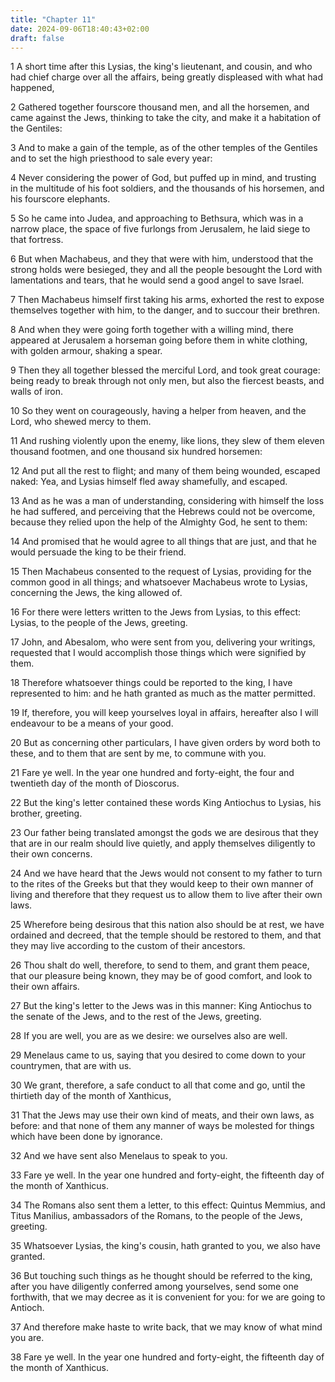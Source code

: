 ```yaml
---
title: "Chapter 11"
date: 2024-09-06T18:40:43+02:00
draft: false
---
```




1 A short time after this Lysias, the king's lieutenant, and cousin, and who had chief charge over all the affairs, being greatly displeased with what had happened,

2 Gathered together fourscore thousand men, and all the horsemen, and came against the Jews, thinking to take the city, and make it a habitation of the Gentiles:

3 And to make a gain of the temple, as of the other temples of the Gentiles and to set the high priesthood to sale every year:

4 Never considering the power of God, but puffed up in mind, and trusting in the multitude of his foot soldiers, and the thousands of his horsemen, and his fourscore elephants.

5 So he came into Judea, and approaching to Bethsura, which was in a narrow place, the space of five furlongs from Jerusalem, he laid siege to that fortress.

6 But when Machabeus, and they that were with him, understood that the strong holds were besieged, they and all the people besought the Lord with lamentations and tears, that he would send a good angel to save Israel.

7 Then Machabeus himself first taking his arms, exhorted the rest to expose themselves together with him, to the danger, and to succour their brethren.

8 And when they were going forth together with a willing mind, there appeared at Jerusalem a horseman going before them in white clothing, with golden armour, shaking a spear.

9 Then they all together blessed the merciful Lord, and took great courage: being ready to break through not only men, but also the fiercest beasts, and walls of iron.

10 So they went on courageously, having a helper from heaven, and the Lord, who shewed mercy to them.

11 And rushing violently upon the enemy, like lions, they slew of them eleven thousand footmen, and one thousand six hundred horsemen:

12 And put all the rest to flight; and many of them being wounded, escaped naked: Yea, and Lysias himself fled away shamefully, and escaped.

13 And as he was a man of understanding, considering with himself the loss he had suffered, and perceiving that the Hebrews could not be overcome, because they relied upon the help of the Almighty God, he sent to them:

14 And promised that he would agree to all things that are just, and that he would persuade the king to be their friend.

15 Then Machabeus consented to the request of Lysias, providing for the common good in all things; and whatsoever Machabeus wrote to Lysias, concerning the Jews, the king allowed of.

16 For there were letters written to the Jews from Lysias, to this effect: Lysias, to the people of the Jews, greeting.

17 John, and Abesalom, who were sent from you, delivering your writings, requested that I would accomplish those things which were signified by them.

18 Therefore whatsoever things could be reported to the king, I have represented to him: and he hath granted as much as the matter permitted.

19 If, therefore, you will keep yourselves loyal in affairs, hereafter also I will endeavour to be a means of your good.

20 But as concerning other particulars, I have given orders by word both to these, and to them that are sent by me, to commune with you.

21 Fare ye well. In the year one hundred and forty-eight, the four and twentieth day of the month of Dioscorus.

22 But the king's letter contained these words King Antiochus to Lysias, his brother, greeting.

23 Our father being translated amongst the gods we are desirous that they that are in our realm should live quietly, and apply themselves diligently to their own concerns.

24 And we have heard that the Jews would not consent to my father to turn to the rites of the Greeks but that they would keep to their own manner of living and therefore that they request us to allow them to live after their own laws.

25 Wherefore being desirous that this nation also should be at rest, we have ordained and decreed, that the temple should be restored to them, and that they may live according to the custom of their ancestors.

26 Thou shalt do well, therefore, to send to them, and grant them peace, that our pleasure being known, they may be of good comfort, and look to their own affairs.

27 But the king's letter to the Jews was in this manner: King Antiochus to the senate of the Jews, and to the rest of the Jews, greeting.

28 If you are well, you are as we desire: we ourselves also are well.

29 Menelaus came to us, saying that you desired to come down to your countrymen, that are with us.

30 We grant, therefore, a safe conduct to all that come and go, until the thirtieth day of the month of Xanthicus,

31 That the Jews may use their own kind of meats, and their own laws, as before: and that none of them any manner of ways be molested for things which have been done by ignorance.

32 And we have sent also Menelaus to speak to you.

33 Fare ye well. In the year one hundred and forty-eight, the fifteenth day of the month of Xanthicus.

34 The Romans also sent them a letter, to this effect: Quintus Memmius, and Titus Manilius, ambassadors of the Romans, to the people of the Jews, greeting.

35 Whatsoever Lysias, the king's cousin, hath granted to you, we also have granted.

36 But touching such things as he thought should be referred to the king, after you have diligently conferred among yourselves, send some one forthwith, that we may decree as it is convenient for you: for we are going to Antioch.

37 And therefore make haste to write back, that we may know of what mind you are.

38 Fare ye well. In the year one hundred and forty-eight, the fifteenth day of the month of Xanthicus.

